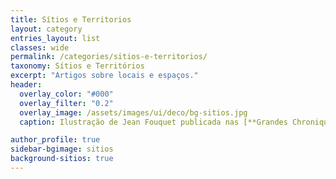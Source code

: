 ```yaml
---
title: Sítios e Territorios
layout: category
entries_layout: list
classes: wide
permalink: /categories/sitios-e-territorios/
taxonomy: Sítios e Territórios
excerpt: "Artigos sobre locais e espaços."
header:
  overlay_color: "#000"
  overlay_filter: "0.2"
  overlay_image: /assets/images/ui/deco/bg-sitios.jpg
  caption: Ilustração de Jean Fouquet publicada nas [**Grandes Chroniques de France**](https://en.m.wikipedia.org/wiki/File:Mort_de_Bertrand_Du_Guesclin.jpg){:target="_blank"} (circa 1455 - circa 1460)

author_profile: true
sidebar-bgimage: sitios
background-sitios: true
---
```


